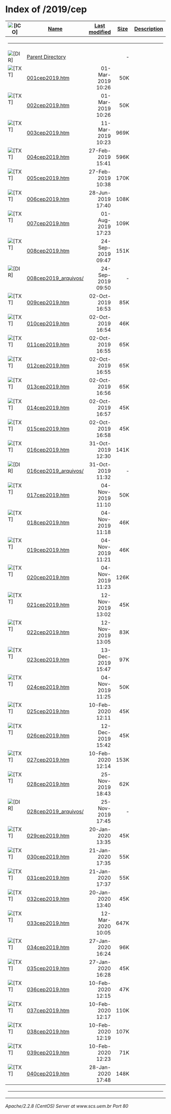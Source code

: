  <body>
<h1>Index of /2019/cep</h1>
<table><tr><th><img src="/icons/blank.gif" alt="[ICO]"></th><th><a href="?C=N;O=D">Name</a></th><th><a href="?C=M;O=A">Last modified</a></th><th><a href="?C=S;O=A">Size</a></th><th><a href="?C=D;O=A">Description</a></th></tr><tr><th colspan="5"><hr></th></tr>
<tr><td valign="top"><img src="/icons/back.gif" alt="[DIR]"></td><td><a href="/2019/">Parent Directory</a></td><td>&nbsp;</td><td align="right">  - </td></tr>
<tr><td valign="top"><img src="/icons/text.gif" alt="[TXT]"></td><td><a href="001cep2019.htm">001cep2019.htm</a></td><td align="right">01-Mar-2019 10:26  </td><td align="right"> 50K</td></tr>
<tr><td valign="top"><img src="/icons/text.gif" alt="[TXT]"></td><td><a href="002cep2019.htm">002cep2019.htm</a></td><td align="right">01-Mar-2019 10:26  </td><td align="right"> 50K</td></tr>
<tr><td valign="top"><img src="/icons/text.gif" alt="[TXT]"></td><td><a href="003cep2019.htm">003cep2019.htm</a></td><td align="right">11-Mar-2019 10:23  </td><td align="right">969K</td></tr>
<tr><td valign="top"><img src="/icons/text.gif" alt="[TXT]"></td><td><a href="004cep2019.htm">004cep2019.htm</a></td><td align="right">27-Feb-2019 15:41  </td><td align="right">596K</td></tr>
<tr><td valign="top"><img src="/icons/text.gif" alt="[TXT]"></td><td><a href="005cep2019.htm">005cep2019.htm</a></td><td align="right">27-Feb-2019 10:38  </td><td align="right">170K</td></tr>
<tr><td valign="top"><img src="/icons/text.gif" alt="[TXT]"></td><td><a href="006cep2019.htm">006cep2019.htm</a></td><td align="right">28-Jun-2019 17:40  </td><td align="right">108K</td></tr>
<tr><td valign="top"><img src="/icons/text.gif" alt="[TXT]"></td><td><a href="007cep2019.htm">007cep2019.htm</a></td><td align="right">01-Aug-2019 17:23  </td><td align="right">109K</td></tr>
<tr><td valign="top"><img src="/icons/text.gif" alt="[TXT]"></td><td><a href="008cep2019.htm">008cep2019.htm</a></td><td align="right">24-Sep-2019 09:47  </td><td align="right">151K</td></tr>
<tr><td valign="top"><img src="/icons/folder.gif" alt="[DIR]"></td><td><a href="008cep2019_arquivos/">008cep2019_arquivos/</a></td><td align="right">24-Sep-2019 09:50  </td><td align="right">  - </td></tr>
<tr><td valign="top"><img src="/icons/text.gif" alt="[TXT]"></td><td><a href="009cep2019.htm">009cep2019.htm</a></td><td align="right">02-Oct-2019 16:53  </td><td align="right"> 85K</td></tr>
<tr><td valign="top"><img src="/icons/text.gif" alt="[TXT]"></td><td><a href="010cep2019.htm">010cep2019.htm</a></td><td align="right">02-Oct-2019 16:54  </td><td align="right"> 46K</td></tr>
<tr><td valign="top"><img src="/icons/text.gif" alt="[TXT]"></td><td><a href="011cep2019.htm">011cep2019.htm</a></td><td align="right">02-Oct-2019 16:55  </td><td align="right"> 65K</td></tr>
<tr><td valign="top"><img src="/icons/text.gif" alt="[TXT]"></td><td><a href="012cep2019.htm">012cep2019.htm</a></td><td align="right">02-Oct-2019 16:55  </td><td align="right"> 65K</td></tr>
<tr><td valign="top"><img src="/icons/text.gif" alt="[TXT]"></td><td><a href="013cep2019.htm">013cep2019.htm</a></td><td align="right">02-Oct-2019 16:56  </td><td align="right"> 65K</td></tr>
<tr><td valign="top"><img src="/icons/text.gif" alt="[TXT]"></td><td><a href="014cep2019.htm">014cep2019.htm</a></td><td align="right">02-Oct-2019 16:57  </td><td align="right"> 45K</td></tr>
<tr><td valign="top"><img src="/icons/text.gif" alt="[TXT]"></td><td><a href="015cep2019.htm">015cep2019.htm</a></td><td align="right">02-Oct-2019 16:58  </td><td align="right"> 45K</td></tr>
<tr><td valign="top"><img src="/icons/text.gif" alt="[TXT]"></td><td><a href="016cep2019.htm">016cep2019.htm</a></td><td align="right">31-Oct-2019 12:30  </td><td align="right">141K</td></tr>
<tr><td valign="top"><img src="/icons/folder.gif" alt="[DIR]"></td><td><a href="016cep2019_arquivos/">016cep2019_arquivos/</a></td><td align="right">31-Oct-2019 11:32  </td><td align="right">  - </td></tr>
<tr><td valign="top"><img src="/icons/text.gif" alt="[TXT]"></td><td><a href="017cep2019.htm">017cep2019.htm</a></td><td align="right">04-Nov-2019 11:10  </td><td align="right"> 50K</td></tr>
<tr><td valign="top"><img src="/icons/text.gif" alt="[TXT]"></td><td><a href="018cep2019.htm">018cep2019.htm</a></td><td align="right">04-Nov-2019 11:18  </td><td align="right"> 46K</td></tr>
<tr><td valign="top"><img src="/icons/text.gif" alt="[TXT]"></td><td><a href="019cep2019.htm">019cep2019.htm</a></td><td align="right">04-Nov-2019 11:21  </td><td align="right"> 46K</td></tr>
<tr><td valign="top"><img src="/icons/text.gif" alt="[TXT]"></td><td><a href="020cep2019.htm">020cep2019.htm</a></td><td align="right">04-Nov-2019 11:23  </td><td align="right">126K</td></tr>
<tr><td valign="top"><img src="/icons/text.gif" alt="[TXT]"></td><td><a href="021cep2019.htm">021cep2019.htm</a></td><td align="right">12-Nov-2019 13:02  </td><td align="right"> 45K</td></tr>
<tr><td valign="top"><img src="/icons/text.gif" alt="[TXT]"></td><td><a href="022cep2019.htm">022cep2019.htm</a></td><td align="right">12-Nov-2019 13:05  </td><td align="right"> 83K</td></tr>
<tr><td valign="top"><img src="/icons/text.gif" alt="[TXT]"></td><td><a href="023cep2019.htm">023cep2019.htm</a></td><td align="right">13-Dec-2019 15:47  </td><td align="right"> 97K</td></tr>
<tr><td valign="top"><img src="/icons/text.gif" alt="[TXT]"></td><td><a href="024cep2019.htm">024cep2019.htm</a></td><td align="right">04-Nov-2019 11:25  </td><td align="right"> 50K</td></tr>
<tr><td valign="top"><img src="/icons/text.gif" alt="[TXT]"></td><td><a href="025cep2019.htm">025cep2019.htm</a></td><td align="right">10-Feb-2020 12:11  </td><td align="right"> 45K</td></tr>
<tr><td valign="top"><img src="/icons/text.gif" alt="[TXT]"></td><td><a href="026cep2019.htm">026cep2019.htm</a></td><td align="right">12-Dec-2019 15:42  </td><td align="right"> 45K</td></tr>
<tr><td valign="top"><img src="/icons/text.gif" alt="[TXT]"></td><td><a href="027cep2019.htm">027cep2019.htm</a></td><td align="right">10-Feb-2020 12:14  </td><td align="right">153K</td></tr>
<tr><td valign="top"><img src="/icons/text.gif" alt="[TXT]"></td><td><a href="028cep2019.htm">028cep2019.htm</a></td><td align="right">25-Nov-2019 18:43  </td><td align="right"> 62K</td></tr>
<tr><td valign="top"><img src="/icons/folder.gif" alt="[DIR]"></td><td><a href="028cep2019_arquivos/">028cep2019_arquivos/</a></td><td align="right">25-Nov-2019 17:45  </td><td align="right">  - </td></tr>
<tr><td valign="top"><img src="/icons/text.gif" alt="[TXT]"></td><td><a href="029cep2019.htm">029cep2019.htm</a></td><td align="right">20-Jan-2020 13:35  </td><td align="right"> 45K</td></tr>
<tr><td valign="top"><img src="/icons/text.gif" alt="[TXT]"></td><td><a href="030cep2019.htm">030cep2019.htm</a></td><td align="right">21-Jan-2020 17:35  </td><td align="right"> 55K</td></tr>
<tr><td valign="top"><img src="/icons/text.gif" alt="[TXT]"></td><td><a href="031cep2019.htm">031cep2019.htm</a></td><td align="right">21-Jan-2020 17:37  </td><td align="right"> 55K</td></tr>
<tr><td valign="top"><img src="/icons/text.gif" alt="[TXT]"></td><td><a href="032cep2019.htm">032cep2019.htm</a></td><td align="right">20-Jan-2020 13:40  </td><td align="right"> 45K</td></tr>
<tr><td valign="top"><img src="/icons/text.gif" alt="[TXT]"></td><td><a href="033cep2019.htm">033cep2019.htm</a></td><td align="right">12-Mar-2020 10:05  </td><td align="right">647K</td></tr>
<tr><td valign="top"><img src="/icons/text.gif" alt="[TXT]"></td><td><a href="034cep2019.htm">034cep2019.htm</a></td><td align="right">27-Jan-2020 16:24  </td><td align="right"> 96K</td></tr>
<tr><td valign="top"><img src="/icons/text.gif" alt="[TXT]"></td><td><a href="035cep2019.htm">035cep2019.htm</a></td><td align="right">27-Jan-2020 16:28  </td><td align="right"> 45K</td></tr>
<tr><td valign="top"><img src="/icons/text.gif" alt="[TXT]"></td><td><a href="036cep2019.htm">036cep2019.htm</a></td><td align="right">10-Feb-2020 12:15  </td><td align="right"> 47K</td></tr>
<tr><td valign="top"><img src="/icons/text.gif" alt="[TXT]"></td><td><a href="037cep2019.htm">037cep2019.htm</a></td><td align="right">10-Feb-2020 12:17  </td><td align="right">110K</td></tr>
<tr><td valign="top"><img src="/icons/text.gif" alt="[TXT]"></td><td><a href="038cep2019.htm">038cep2019.htm</a></td><td align="right">10-Feb-2020 12:19  </td><td align="right">107K</td></tr>
<tr><td valign="top"><img src="/icons/text.gif" alt="[TXT]"></td><td><a href="039cep2019.htm">039cep2019.htm</a></td><td align="right">10-Feb-2020 12:23  </td><td align="right"> 71K</td></tr>
<tr><td valign="top"><img src="/icons/text.gif" alt="[TXT]"></td><td><a href="040cep2019.htm">040cep2019.htm</a></td><td align="right">28-Jan-2020 17:48  </td><td align="right">148K</td></tr>
<tr><th colspan="5"><hr></th></tr>
</table>
<address>Apache/2.2.8 (CentOS) Server at www.scs.uem.br Port 80</address>
</body></html>
